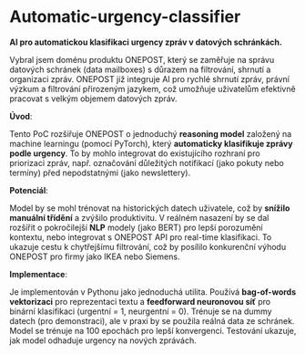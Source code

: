 # Automatic-urgency-classifier
**AI pro automatickou klasifikaci urgency zpráv v datových schránkách.**

Vybral jsem doménu produktu ONEPOST, který se zaměřuje na správu datových schránek (data mailboxes) s důrazem na filtrování, shrnutí a organizaci zpráv. ONEPOST již integruje AI pro rychlé shrnutí zpráv, právní výzkum a filtrování přirozeným jazykem, což umožňuje uživatelům efektivně pracovat s velkým objemem datových zpráv.

**Úvod**:

  Tento PoC rozšiřuje ONEPOST o jednoduchý **reasoning model** založený na machine learningu (pomocí PyTorch), který **automaticky klasifikuje zprávy podle urgency**. To by mohlo integrovat do existujícího rozhraní pro priorizaci zpráv, např. označování důležitých notifikací (jako pokuty nebo termíny) před nepodstatnými (jako newslettery).

**Potenciál**:

Model by se mohl trénovat na historických datech uživatele, což by **snížilo manuální třídění** a zvýšilo produktivitu. V reálném nasazení by se dal rozšířit o pokročilejší **NLP** modely (jako BERT) pro lepší porozumění kontextu, nebo integrovat s ONEPOST API pro real-time klasifikaci. To ukazuje cestu k chytřejšímu filtrování, což by posílilo konkurenční výhodu ONEPOST pro firmy jako IKEA nebo Siemens.

**Implementace**:

Je implementován v Pythonu jako jednoduchá utilita. Používá **bag-of-words vektorizaci** pro reprezentaci textu a **feedforward neuronovou síť** pro binární klasifikaci (urgentní = 1, neurgentní = 0). Trénuje se na dummy datech (pro demonstraci), ale v praxi by se použila reálná data ze schránek. Model se trénuje na 100 epochách pro lepší konvergenci. Testování ukazuje, jak model odhaduje urgency na nových zprávách.
